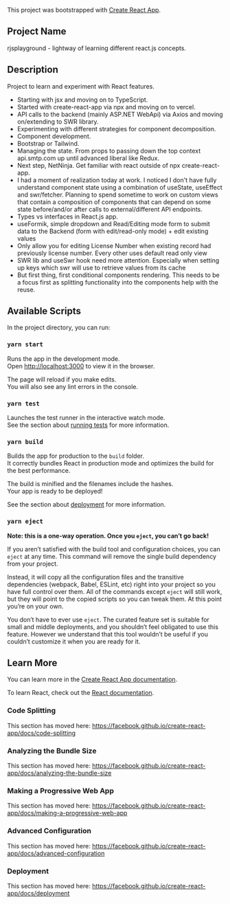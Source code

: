 This project was bootstrapped with [Create React App](https://github.com/facebook/create-react-app).

## Project Name

rjsplayground - lightway of learning different react.js concepts.

## Description

Project to learn and experiment with React features.  
- Starting with jsx and moving on to TypeScript.
- Started with create-react-app via npx and moving on to vercel.
- API calls to the backend (mainly ASP.NET WebApi) via Axios and moving on/extending to SWR library.  
- Experimenting with different strategies for component decomposition.
- Component development.
- Bootstrap or Tailwind.
- Managing the state. From props to passing down the top context api.smtp.com up until advanced liberal like Redux.
- Next step, NetNinja. Get familiar with react outside of npx create-react-app.
- I had a moment of realization today at work. I noticed I don't have fully understand component state using a combination of useState, useEffect and swr/fetcher.
Planning to spend sometime to work on custom views that contain a composition of components that can depend on some state before/and/or after calls to external/different API endpoints.
- Types vs interfaces in React.js app.
- useFormik, simple dropdown and Read/Editing mode form to submit data to the Backend (form with edit/read-only mode) + edit existing values
- Only allow you for editing License Number when existing record had previously license number. Every other uses default read only view
- SWR lib and useSwr hook need more attention. Especially when setting up keys which swr will use to retrieve values from its cache  
- But first thing, first conditional components rendering. This needs to be a focus first as splitting functionality into the components help with the reuse.


  
  
## Available Scripts

In the project directory, you can run:

### `yarn start`

Runs the app in the development mode.<br />
Open [http://localhost:3000](http://localhost:3000) to view it in the browser.

The page will reload if you make edits.<br />
You will also see any lint errors in the console.

### `yarn test`

Launches the test runner in the interactive watch mode.<br />
See the section about [running tests](https://facebook.github.io/create-react-app/docs/running-tests) for more information.

### `yarn build`

Builds the app for production to the `build` folder.<br />
It correctly bundles React in production mode and optimizes the build for the best performance.

The build is minified and the filenames include the hashes.<br />
Your app is ready to be deployed!

See the section about [deployment](https://facebook.github.io/create-react-app/docs/deployment) for more information.

### `yarn eject`

**Note: this is a one-way operation. Once you `eject`, you can’t go back!**

If you aren’t satisfied with the build tool and configuration choices, you can `eject` at any time. This command will remove the single build dependency from your project.

Instead, it will copy all the configuration files and the transitive dependencies (webpack, Babel, ESLint, etc) right into your project so you have full control over them. All of the commands except `eject` will still work, but they will point to the copied scripts so you can tweak them. At this point you’re on your own.

You don’t have to ever use `eject`. The curated feature set is suitable for small and middle deployments, and you shouldn’t feel obligated to use this feature. However we understand that this tool wouldn’t be useful if you couldn’t customize it when you are ready for it.

## Learn More

You can learn more in the [Create React App documentation](https://facebook.github.io/create-react-app/docs/getting-started).

To learn React, check out the [React documentation](https://reactjs.org/).

### Code Splitting

This section has moved here: https://facebook.github.io/create-react-app/docs/code-splitting

### Analyzing the Bundle Size

This section has moved here: https://facebook.github.io/create-react-app/docs/analyzing-the-bundle-size

### Making a Progressive Web App

This section has moved here: https://facebook.github.io/create-react-app/docs/making-a-progressive-web-app

### Advanced Configuration

This section has moved here: https://facebook.github.io/create-react-app/docs/advanced-configuration

### Deployment

This section has moved here: https://facebook.github.io/create-react-app/docs/deployment

